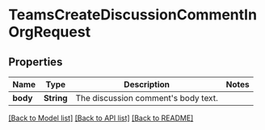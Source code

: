 # TeamsCreateDiscussionCommentInOrgRequest

## Properties

Name | Type | Description | Notes
------------ | ------------- | ------------- | -------------
**body** | **String** | The discussion comment's body text. | 

[[Back to Model list]](../README.md#documentation-for-models) [[Back to API list]](../README.md#documentation-for-api-endpoints) [[Back to README]](../README.md)


